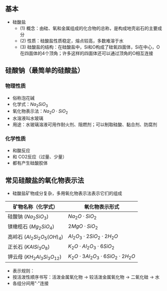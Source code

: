 ## 基本
- 硅酸盐  
	- (1) 概念：由硅、氧和金属组成的化合物的总称，是构成地壳岩石的主要成分  
	- (2) 性质：硅酸盐性质稳定，熔点较高，多数难溶于水  
	- (3) 硅酸盐的结构：在硅酸盐中，Si和O构成了硅氧四面体，Si在中心，O在四面体的4个顶角；许多这样的四面体还可以通过顶角的O相互连接  
## 硅酸钠（最简单的硅酸盐）
### 物理性质
- 俗称泡花碱
- 化学式：$Na_2SiO_3$
- 氧化物表示法：$Na_2O \cdot SiO_2$
- 水溶液叫水玻璃
- 用途：水玻璃溶液可用作耐火剂、阻燃剂；可以制取硅酸、黏合剂、防腐剂
### 化学性质
- 和酸反应
- 和 CO2反应（过量、少量）
- 都有产生硅酸胶体
## 常见硅酸盐的氧化物表示法
- 硅酸盐矿物成分复杂，多用氧化物表示法表示它们的组成

| 矿物名称（化学式）                  | 氧化物表示形式                                        |
| -------------------------- | ---------------------------------------------- |
| 硅酸钠 ($Na_2SiO_3$)          | $Na_2O \cdot SiO_2$                            |
| 镁橄榄石 ($Mg_2SiO_4$)         | $2MgO \cdot SiO_2$                             |
| 高岭石 ($Al_2Si_2O_5(OH)_4$)  | $Al_2O_3 \cdot 2SiO_2 \cdot 2H_2O$             |
| 正长石 ($KAlSi_3O_8$)         | $K_2O \cdot Al_2O_3 \cdot 6SiO_2$              |
| 钾云母 ($KH_2Al_3Si_3O_{12}$) | $K_2O \cdot 3Al_2O_3 \cdot 6SiO_2 \cdot 2H_2O$ |
- 表示规则：
- 按活泼性顺序书写：活泼金属氧化物 → 较活泼金属氧化物 → 二氧化硅 → 水
- 各组分间用"·"连接
